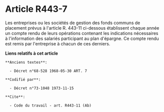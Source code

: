 # Article R443-7

Les entreprises ou les sociétés de gestion des fonds communs de placement prévus à l'article R. 443-11 ci-dessous établissent
chaque année un compte rendu de leurs opérations contenant les indications nécessaires à l'information des salariés
participant au plan d'épargne. Ce compte rendu est remis par l'entreprise à chacun de ces derniers.

**Liens relatifs à cet article**

	**Anciens textes**:

	  - Décret n°68-528 1968-05-30 ART. 7

	**Codifié par**:

	  - Décret n°73-1048 1973-11-15

	**Cite**:

	  - Code du travail - art. R443-11 (Ab)
